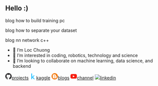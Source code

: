 ## Hello :)

blog how to build training pc

blog how to separate your dataset

blog nn network c++

- 👋 I’m Loc Chuong
- 👀 I’m interested in coding, robotics, technology and science
- 💞️ I’m looking to collaborate on machine learning, data science, and backend

<a href="https://github.com/iteam1"><img src='./assets/github.png' width='4%'>projects</a>
<a href="https://www.kaggle.com/locchuong"><img src='./assets/kaggle.png' width='4%'>kaggle</a>
<a href="https://locchuong96.github.io/me/"><img src='./assets/blog.png' width='4%'>blogs</a>
<a href="https://www.youtube.com/channel/UCiq2V2Pym7QD-o9LHFEFo9Q"><img src='./assets/youtube.png' width='4%'>channel</a>
<a href="https://www.linkedin.com/in/chuong-loc-87524b258/"><img src='https://raw.githubusercontent.com/rahuldkjain/github-profile-readme-generator/master/src/images/icons/Social/linked-in-alt.svg' width='4%'>linkedin</a>
<!-- <a href="https://locchuong96.github.io/resume/"><img src='./assets/cv.png' width='4%'>my cv</a> -->

